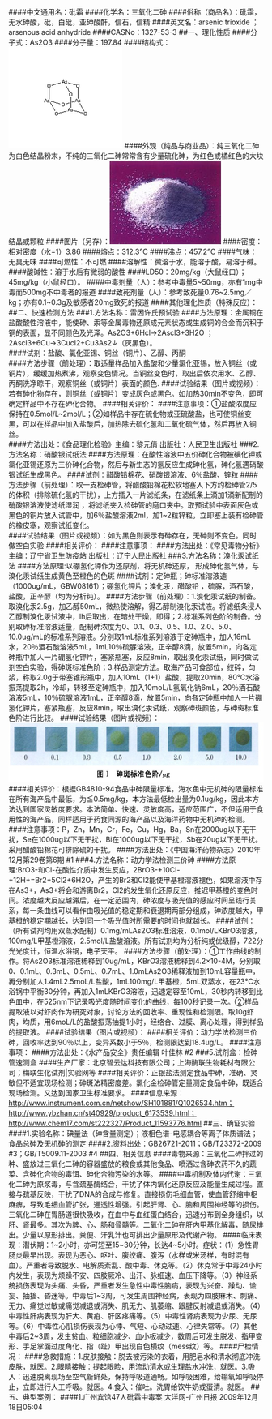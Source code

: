 ####中文通用名：砒霜
####化学名：三氧化二砷
####俗称（商品名）：砒霜，无水砷酸，砒，白砒，亚砷酸酐，信石，信精
####英文名：arsenic trioxide ；arsenous acid anhydride 
####CASNo：1327-53-3
##一、理化性质
####分子式：As2O3
####分子量：197.84 
####结构式：![结构式](./assets/duwu/砷/@0结构式.gif)
####外观（纯品与商业品）：纯三氧化二砷为白色结晶粉末，不纯的三氧化二砷常常含有少量硫化砷，为红色或橘红色的大块结晶或颗粒
####图片（另存）：![外观](./assets/duwu/砷/@1外观.jpg)
####密度：相对密度（水=1）3.86
####熔点：312.3℃
####沸点：457.2℃
####气味：无臭无味
####可燃性：不可燃
####溶解性：微溶于水，能溶于酸，易溶于碱。
####酸碱性：溶于水后有微弱的酸性
####LD50：20mg/kg（大鼠经口）；45mg/kg（小鼠经口）。
####中毒剂量（人）：参考中毒量5~50mg，亦有1mg中毒而500mg不中毒者的报道
####致死剂量（人）：参考致死量0.76~2.5mg／kg；亦有0.1~0.3g及敏感者20mg致死的报道
####其他理化性质（特殊反应）：
##二、快速检测方法
###1.方法名称：雷因许氏预试验
####方法原理：金属铜在盐酸酸性溶液中，能使砷、汞等金属毒物还原成元素状态或生成铜的合金而沉积于铜的表面，显不同颜色及光泽。As2O3+6Hcl→2Ascl3+3H2O ；2Ascl3+6Cu→3Cucl2+Cu3As2↓（灰黑色）。               
####试剂：盐酸、氯化亚锡、铜丝（铜片）、乙醇、丙酮			
####方法步骤（前处理）：取适量样品加入盐酸和少量氯化亚锡，放入铜丝（或铜片），缓缓加热煮沸，观察变色情况。当铜丝变色时，取出后依次用水、乙醇、丙酮洗净晾干，观察铜丝（或铜片）表面的颜色.
####试验结果（图片或视频）：若有砷化物存在，则铜丝（或铜片）变成灰色或黑色。如加热30min不变色，即可确定样品中不存在砷化合物。
####相关评价：
####注意事项：①盐酸浓度应保持在0.5mol/L~2mol/L；②如样品中存在硫化物或亚硫酸盐，也可使铜丝变黑，可以在样品中加入盐酸后，加热除去硫化氢和二氧化硫气体，然后再放入铜丝。     
####方法出处：《食品理化检验》主编：黎元倩 出版社：人民卫生出版社
###2.方法名称：硝酸银试纸法
####方法原理：在酸性溶液中五价砷化合物被碘化钾或氯化亚锡还原为三价砷化合物，然后与新生态的氢反应生成砷化氢，砷化氢遇硝酸银试纸生成黑色。
####试剂：醋酸铅棉花、硝酸银溶液、6％盐酸、锌粒
####方法步骤（前处理）：取一支检砷管，将醋酸铅棉花松软地塞入下方约检砷管2/5的体积（排除硫化氢的干扰），上方插入一片滤纸条，在滤纸条上滴加1滴新配制的硝酸银溶液使滤纸湿润 ，将滤纸夹入检砷管的磨口夹中。取预试验中表面灰色或黑色的铜片放入试管中，加6％盐酸溶液2ml，加1~2粒锌粒，立即塞上装有检砷管的橡皮塞，观察试纸变化。       
####试验结果（图片或视频）：如为黑色则表示有砷存在，无砷则不变色。同时做空白实验
####相关评价：
####注意事项：
####方法出处：《常见毒物分析》主编：辽宁省卫生防疫站 出版社：辽宁人民出版社
###3.方法名称：溴化汞试纸法
####方法原理:以硼氢化钾作为还原剂，将无机砷还原， 形成砷化氢气体，与溴化汞试纸生成黄色至橙色的色斑
####试剂：定砷瓶；砷标准溶液速（1000ug/mL，GBW08161）；硼氢化钾片；溴化汞，醋酸铅 ，硫脲，酒石酸，盐酸，正辛醇（均为分析纯）。
####方法步骤（前处理）：1.溴化汞试纸的制备。取溴化汞2.5g，加乙醇50mL，微热使溶解，得乙醇制溴化汞试液。将滤纸条浸人乙醇制溴化汞试液中，lh后取出，在暗处干燥，即得；2.标准系列色阶的制备。分别取砷标准溶液适量，配制砷浓度为0、0.1、0.3、0.5、1.0、2.0、5.0、10.0ug/mL的标准系列溶液。分别取1mL标准系列溶液于定砷瓶中，加人16mL水，20％酒石酸溶液5mL，1mL10％硫脲溶液，正辛醇8滴，放置5min，向各定砷瓶中加人一片硼氢化钾片，塞紧瓶塞，反应8min，取出溴化汞试纸，同时做试剂空白实验，得砷斑标准色阶；3.样品测定方法。取海产品可食部位，绞碎，匀浆，称取2.0g于带塞锥形瓶中，加人10mL（1+1）盐酸，提取20min，80℃水浴振荡提取2h，冷却，转移至定砷瓶中，加入10moL/L氢氧化钠6mL，20％酒石酸溶液5mL，10％硫脲溶液1mL，正辛醇8滴，放置5min，向各定砷瓶中加人一片硼氢化钾片，塞紧瓶塞，反应8min，取出溴化汞试纸，观察砷斑颜色，与砷斑标准色阶进行比较。
####试验结果（图片或视频）：![结果图片](./assets/duwu/砷/@2结果图片.jpg)
####相关评价：根据GB4810-94食品中砷限量标准，海水鱼中无机砷的限量标准在所有海产品中最低，为≦0.5mg/kg，本方法最低检出量为0.1ug/kg，因此本方法达到国家灵敏度要求。本法简单、快速、灵敏度高，适应范围广，不但适用于食用性的海产品，同样适用于药食同源的海产品以及海洋药物中无机砷的检测。
####注意事项：P，Zn，Mn，Cr，Fe，Cu，Hg，Ba，Sn在2000ug以下无干扰，Se在1000ug以下无干扰，Bi在1000ug以下无干扰，Sb在20ug以下无干扰。采用醋酸铅棉花可排除硫的干扰。
####方法出处：《中国海洋药物杂志》2010年12月第29卷第6期 #1
###4.方法名称：动力学法检测三价砷
####方法原理:BrO3-和Cl-在酸性介质中发生反应，2BrO3-+10Cl-+12H+=Br2+5Cl2+6H2O，产生的Br2和Cl2能使甲基橙溶液褪色，如果溶液中存在As3+，As3+将会和游离Br2，Cl2的发生氧化还原反应，推迟甲基橙的变色时间。浓度越大反应越滞后，在一定范围内，砷浓度与吸光值的感应时间呈线行关系，每一条曲线可以看作由吸光值的稳定期和衰退期两部分组成，砷浓度越大，甲基橙的稳定期越长，达到同一个吸光值时所需要的时间也就越长。
####试剂：（所有试剂均用双蒸水配制）0.1mg/mLAs2O3标准溶液，0.1mol/LKBrO3溶液，100mg/L甲基橙溶液，2.5mol/L盐酸溶液。所有试剂均为分析纯或优级醇，722分光光度计，恒温水浴锅，电子天平。
####方法步骤（前处理）：①工作曲线的制作。将As2O3标准溶液稀释到10ug/mL，KBrO3溶液稀释到4.2×10-4M，分别取0、0.1mL、0.3mL、0.5mL、0.7mL、1.0mLAs2O3稀释液加到10mL容量瓶中，再分别加人1.4mL2.5moL/L盐酸，1mL100mg/L甲基橙，5mL双蒸水，在23℃水浴锅中平衡30分钟，再加入1mLKBrO3溶液，迅速定容至10mL，30秒内转移到比色皿中，在525nm下记录吸光度随时间变化的曲线，每100秒记录一次。②样品提取液以对虾肉作为研究对象，讨论方法的回收率、重现性和检测限。取10g虾肉，均质，用6moL/L的盐酸振荡抽提1小时，经络合、过膜、离心处理，得到样品的提取液。
####试验结果（图片或视频）：
####相关评价：动力学法检测三价砷，回收率达到90％以上，变异系数小于5％，检测限达到18.4ug/L。
####注意事项：
####方法出处：《水产品安全》贵任编辑 叶佳林 #2
###5.试剂盒：检砷管速测盒
####生产厂家：北京智云达科技有限公司；上海酶联生物耗材有限公司；梅联生化试剂|实验网等
####相关评价：正银盐法测定食品中砷，准确、灵敏但不适宜现场检测；砷斑法精密度差。氯化金检砷管定量测定食品中砷，既适合现场检测。又达到国家卫生标准要求。
####信息来源：http://www.instrument.com.cn/netshow/SH101881/Q1026534.htm；http://www.ybzhan.cn/st40929/product_6173539.html；http://www.chem17.com/st222327/Product_11593776.html
##三、确证实验
####1.实验名称：碘量法（砷含量测定）；液相色谱-电感耦合等离子体质谱法；食品总砷及无机砷的测定
####2.资料出处：GB26721-2011；GB/T23372-2009 #3；GB/T5009.11-2003 #4
##四、相关信息
####毒物来源：三氧化二砷拌过的种、盛放过三氧化二砷的容器盛放的粮食或其他食品、喷洒过含砷农药不久的蔬菜、含砷化合物的毒饵、砷化合物污染的水等。
####中毒机制及体内代谢：三氧化二砷为原浆毒，与含巯基酶结合，干扰了体内氧化还原反应及能量生成过程。直接与巯基反映，干扰了DNA的合成与修复。直接损伤毛细血管，使血管舒缩中枢麻痹，导致毛细血管扩张，通透性增强。引起肝肾、心、脑和周围神经等的损伤。三氧化二砷在胃肠道很快吸收，在血中与血红蛋白结合，迅速分布到全身组织，以肝、肾最多。其次为脾、心、肠和骨髓等。二氧化二砷在肝内甲基化解毒，随尿排出。少量以原形排出。粪便、汗乳汁也可排出少量原形及代谢产物。
####临床表现：潜伏期：1~2小时，亦可短至15~30分钟，长达4~5小时。症状：（1）急性胃肠炎最早出现。表现为恶心、呕吐、腹绞痛、腹泻（水样或米汤样，有时混有血）。严重者导致脱水、电解质紊乱、酸中毒、休克等。（2）休克常于中毒24小时内发生，表现为烦躁不安、四肢厥冷、出汗、脉细速、血压下降等。（3）神经系统损伤表现为头痛、头昏，严重者发生急性中毒性脑病，表现为兴奋、躁动、谵妄、抽搐、昏迷等。中毒后1~3周，可发生周围神经病，表现为四肢麻木、刺痛、无力、痛觉过敏或痛觉减退或消失、肌无力、肌萎缩、跟腱反射减退或消失。（4）中毒性肝病表现为肝大、黄疽、肝区疼痛等。（5）中毒性肾病表现为少尿、无尿等。（6）中毒性心肌损伤表现为心悸、气短、心动过速、心律失常等。（7）其他中毒后2~3周，发生贫血、粒细胞减少、血小板减少，数周后可发生脱发、指甲变形、手足掌面过度角化、指（趾）甲出现白色横纹（mess纹）等。
####尸检情况：
####急救措施：1.皮肤接触：脱去被污染的衣着，用肥皂水和清水彻底冲洗皮肤，就医。2.眼睛接触：提起眼睑，用流动清水或生理盐水冲洗，就医。3.吸入：迅速脱离现场至空气新鲜处，保持呼吸道通畅。如呼吸困难，给输氧如呼吸停止，立即进行人工呼吸。就医。4.食入：催吐。洗胃给饮牛奶或蛋清。就医。
##五、典型案例：
####1.广州宾馆47人砒霜中毒案 大洋网-广州日报 2009年12月18日05:04
